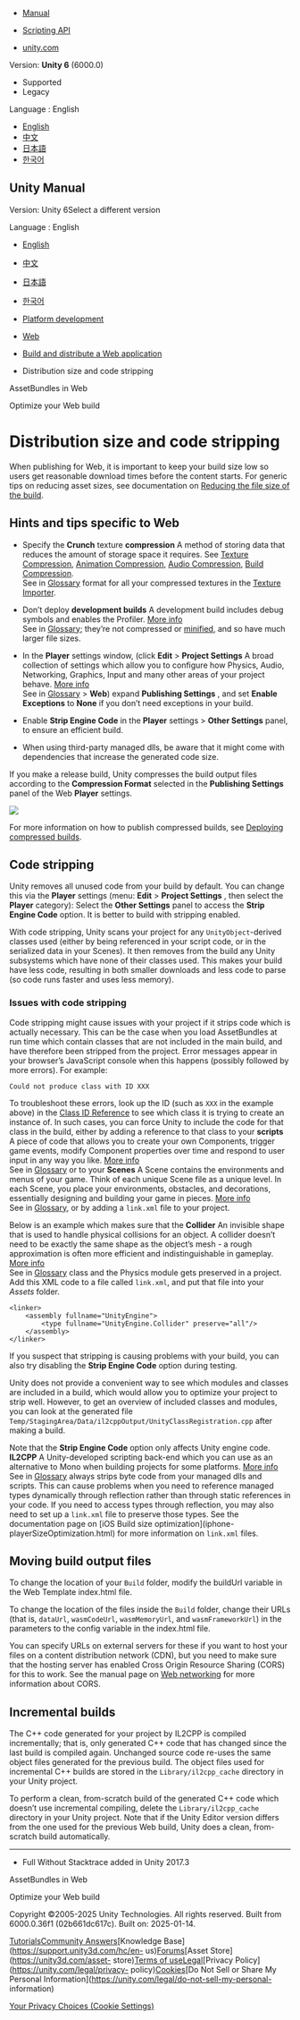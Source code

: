 [](https://docs.unity3d.com)

  * [Manual](../Manual/index.html)
  * [Scripting API](../ScriptReference/index.html)

  * [unity.com](https://unity.com/)

Version: **Unity 6** (6000.0)

  * Supported
  * Legacy

Language : English

  * [English](/Manual/webgl-distributionsize-codestripping.html)
  * [中文](/cn/current/Manual/webgl-distributionsize-codestripping.html)
  * [日本語](/ja/current/Manual/webgl-distributionsize-codestripping.html)
  * [한국어](/kr/current/Manual/webgl-distributionsize-codestripping.html)

[](https://docs.unity3d.com)

## Unity Manual

Version: Unity 6Select a different version

Language : English

  * [English](/Manual/webgl-distributionsize-codestripping.html)
  * [中文](/cn/current/Manual/webgl-distributionsize-codestripping.html)
  * [日本語](/ja/current/Manual/webgl-distributionsize-codestripping.html)
  * [한국어](/kr/current/Manual/webgl-distributionsize-codestripping.html)

  * [Platform development ](PlatformSpecific.html)
  * [Web](webgl.html)
  * [Build and distribute a Web application](webgl-building-distribution.html)
  * Distribution size and code stripping

[](webgl-assetbundles.html)

AssetBundles in Web

[](web-optimization.html)

Optimize your Web build

# Distribution size and code stripping

When publishing for Web, it is important to keep your build size low so users
get reasonable download times before the content starts. For generic tips on
reducing asset sizes, see documentation on [Reducing the file size of the
build](ReducingFilesize.html).

## Hints and tips specific to Web

  * Specify the **Crunch** texture **compression** A method of storing data that reduces the amount of storage space it requires. See [Texture Compression](class-TextureImporterOverride), [Animation Compression](class-AnimationClip.html#AssetProperties), [Audio Compression](class-AudioClip.html), [Build Compression](ReducingFilesize.html).  
See in [Glossary](Glossary.html#compression) format for all your compressed
textures in the [Texture Importer](class-TextureImporter.html).

  * Don’t deploy **development builds** A development build includes debug symbols and enables the Profiler. [More info](https://docs.unity.com/devops/en/manual/build-target-configurations#Build_target_advanced_settings_overview)  
See in [Glossary](Glossary.html#DevelopmentBuild); they’re not compressed or
[minified](https://en.wikipedia.org/wiki/Minification_%28programming%29), and
so have much larger file sizes.

  * In the **Player** settings window, (click **Edit** > **Project Settings** A broad collection of settings which allow you to configure how Physics, Audio, Networking, Graphics, Input and many other areas of your project behave. [More info](comp-ManagerGroup.html)  
See in [Glossary](Glossary.html#ProjectSettings) > **Web**) expand
**Publishing Settings** , and set **Enable Exceptions** to **None** if you
don’t need exceptions in your build.

  * Enable **Strip Engine Code** in the **Player** settings > **Other Settings** panel, to ensure an efficient build.

  * When using third-party managed dlls, be aware that it might come with dependencies that increase the generated code size.

If you make a release build, Unity compresses the build output files according
to the **Compression Format** selected in the **Publishing Settings** panel of
the Web **Player** settings.

![](../uploads/Main/WebGLBuilding-CompressionFormat.png)

For more information on how to publish compressed builds, see [Deploying
compressed builds](webgl-deploying.html).

## Code stripping

Unity removes all unused code from your build by default. You can change this
via the **Player** settings (menu: **Edit** > **Project Settings** , then
select the **Player** category): Select the **Other Settings** panel to access
the **Strip Engine Code** option. It is better to build with stripping
enabled.

With code stripping, Unity scans your project for any `UnityObject`-derived
classes used (either by being referenced in your script code, or in the
serialized data in your Scenes). It then removes from the build any Unity
subsystems which have none of their classes used. This makes your build have
less code, resulting in both smaller downloads and less code to parse (so code
runs faster and uses less memory).

### Issues with code stripping

Code stripping might cause issues with your project if it strips code which is
actually necessary. This can be the case when you load AssetBundles at run
time which contain classes that are not included in the main build, and have
therefore been stripped from the project. Error messages appear in your
browser’s JavaScript console when this happens (possibly followed by more
errors). For example:

`Could not produce class with ID XXX`

To troubleshoot these errors, look up the ID (such as `XXX` in the example
above) in the [Class ID Reference](ClassIDReference.html) to see which class
it is trying to create an instance of. In such cases, you can force Unity to
include the code for that class in the build, either by adding a reference to
that class to your **scripts** A piece of code that allows you to create your
own Components, trigger game events, modify Component properties over time and
respond to user input in any way you like. [More info](creating-scripts.html)  
See in [Glossary](Glossary.html#Scripts) or to your **Scenes** A Scene
contains the environments and menus of your game. Think of each unique Scene
file as a unique level. In each Scene, you place your environments, obstacles,
and decorations, essentially designing and building your game in pieces. [More
info](CreatingScenes.html)  
See in [Glossary](Glossary.html#Scene), or by adding a `link.xml` file to your
project.

Below is an example which makes sure that the **Collider** An invisible shape
that is used to handle physical collisions for an object. A collider doesn’t
need to be exactly the same shape as the object’s mesh - a rough approximation
is often more efficient and indistinguishable in gameplay. [More
info](CollidersOverview.html)  
See in [Glossary](Glossary.html#Collider) class and the Physics module gets
preserved in a project. Add this XML code to a file called `link.xml`, and put
that file into your _Assets_ folder.

    
    
    <linker>
        <assembly fullname="UnityEngine">
            <type fullname="UnityEngine.Collider" preserve="all"/>
        </assembly>
    </linker>
    
    

If you suspect that stripping is causing problems with your build, you can
also try disabling the **Strip Engine Code** option during testing.

Unity does not provide a convenient way to see which modules and classes are
included in a build, which would allow you to optimize your project to strip
well. However, to get an overview of included classes and modules, you can
look at the generated file
`Temp/StagingArea/Data/il2cppOutput/UnityClassRegistration.cpp` after making a
build.

Note that the **Strip Engine Code** option only affects Unity engine code.
**IL2CPP** A Unity-developed scripting back-end which you can use as an
alternative to Mono when building projects for some platforms. [More
info](./scripting-backends-il2cpp.html)  
See in [Glossary](Glossary.html#IL2CPP) always strips byte code from your
managed dlls and scripts. This can cause problems when you need to reference
managed types dynamically through reflection rather than through static
references in your code. If you need to access types through reflection, you
may also need to set up a `link.xml` file to preserve those types. See the
documentation page on [iOS Build size optimization](iphone-
playerSizeOptimization.html) for more information on `link.xml` files.

## Moving build output files

To change the location of your `Build` folder, modify the buildUrl variable in
the Web Template index.html file.

To change the location of the files inside the `Build` folder, change their
URLs (that is, `dataUrl`, `wasmCodeUrl`, `wasmMemoryUrl`, and
`wasmFrameworkUrl`) in the parameters to the config variable in the index.html
file.

You can specify URLs on external servers for these if you want to host your
files on a content distribution network (CDN), but you need to make sure that
the hosting server has enabled Cross Origin Resource Sharing (CORS) for this
to work. See the manual page on [Web networking](webgl-networking.html) for
more information about CORS.

## Incremental builds

The C++ code generated for your project by IL2CPP is compiled incrementally;
that is, only generated C++ code that has changed since the last build is
compiled again. Unchanged source code re-uses the same object files generated
for the previous build. The object files used for incremental C++ builds are
stored in the `Library/il2cpp_cache` directory in your Unity project.

To perform a clean, from-scratch build of the generated C++ code which doesn’t
use incremental compiling, delete the `Library/il2cpp_cache` directory in your
Unity project. Note that if the Unity Editor version differs from the one used
for the previous Web build, Unity does a clean, from-scratch build
automatically.

* * *

  * Full Without Stacktrace added in Unity 2017.3

[](webgl-assetbundles.html)

AssetBundles in Web

[](web-optimization.html)

Optimize your Web build

Copyright ©2005-2025 Unity Technologies. All rights reserved. Built from
6000.0.36f1 (02b661dc617c). Built on: 2025-01-14.

[Tutorials](https://learn.unity.com/)[Community
Answers](https://answers.unity3d.com)[Knowledge
Base](https://support.unity3d.com/hc/en-
us)[Forums](https://forum.unity3d.com)[Asset Store](https://unity3d.com/asset-
store)[Terms of
use](https://docs.unity3d.com/Manual/TermsOfUse.html)[Legal](https://unity.com/legal)[Privacy
Policy](https://unity.com/legal/privacy-
policy)[Cookies](https://unity.com/legal/cookie-policy)[Do Not Sell or Share
My Personal Information](https://unity.com/legal/do-not-sell-my-personal-
information)

[Your Privacy Choices (Cookie Settings)](javascript:void\(0\);)

